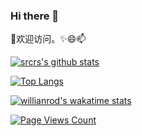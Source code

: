 ### Hi there 👋

<!--
**srcrs/srcrs** is a ✨ _special_ ✨ repository because its `README.md` (this file) appears on your GitHub profile.

Here are some ideas to get you started:

- 🔭 I’m currently working on ...
- 🌱 I’m currently learning ...
- 👯 I’m looking to collaborate on ...
- 🤔 I’m looking for help with ...
- 💬 Ask me about ...
- 📫 How to reach me: ...
- 😄 Pronouns: ...
- ⚡ Fun fact: ...
-->

👯欢迎访问。✨😄📫 

[![srcrs's github stats](https://github-readme-stats.vercel.app/api?username=srcrs&show_icons=true&theme=gruvbox)](https://github.com/srcrs)

[![Top Langs](https://github-readme-stats.vercel.app/api/top-langs/?username=srcrs&show_icons=true)](https://github.com/srcrs)

[![willianrod's wakatime stats](https://github-readme-stats.vercel.app/api/wakatime?username=srcrs&show_icons=true&theme=dracula)](https://wakatime.com/)

[![Page Views Count](https://badges.toozhao.com/badges/01EKHD0FKMCRYD43BB56C2S40G/green.svg)](https://badges.toozhao.com/badges/01EKHD0FKMCRYD43BB56C2S40G/green.svg "Get your own page views count badge on badges.toozhao.com")
